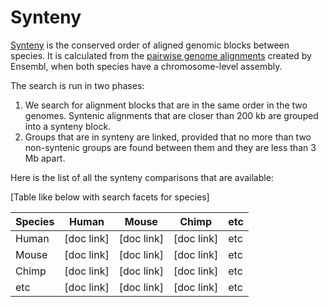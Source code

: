 # Synteny

[Synteny](https://en.wikipedia.org/wiki/Synteny) is the conserved order of aligned genomic blocks between species. It is calculated from the [pairwise genome alignments](pairwise_genome_alignments.md) created by Ensembl, when both species have a chromosome-level assembly.

The search is run in two phases:
1. We search for alignment blocks that are in the same order in the two genomes. Syntenic alignments that are closer than 200 kb are grouped into a synteny block.
2. Groups that are in synteny are linked, provided that no more than two non-syntenic groups are found between them and they are less than 3 Mb apart.

Here is the list of all the synteny comparisons that are available:

[Table like below with search facets for species]

Species | Human | Mouse | Chimp | etc
--- | --- | --- | --- | ---
Human | [doc link] | [doc link] | [doc link] | etc
Mouse | [doc link] | [doc link] | [doc link] | etc
Chimp | [doc link] | [doc link] | [doc link] | etc
etc | [doc link] | [doc link] | [doc link] | etc
